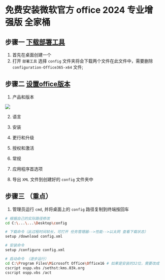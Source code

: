 # 免费安装微软官方 office 2024 专业增强版 全家桶

## 步骤一 [下载部署工具](https://www.microsoft.com/en-us/download/details.aspx?id=49117)

1. 首先在桌面创建一个 
2. 打开 `部署工具` 选择 `config` 文件夹将会下载两个文件在此文件中，需要删除 `configuration-Office365-x64` 文件;

## 步骤二 [设置office版本](https://config.office.com/deploymentsettings)

1. 产品和版本
<img src="https://github.com/Skyler-May/FreeParty1.png" />

2. 语言

3. 安装

4. 更行和升级

5. 授权和激活

6. 常规

7. 应用程序首选项

8. 导出 `XML`  文件到创建好的 `config` 文件夹中

## 步骤三 （重点）

1. 管理员运行 `cmd`, 并将桌面上的 `config` 路径复制到终端按回车

```bash
# 根据自己的实际路径修改
cd C:\...\...\Desktop\config 

# 下载命令（此过程时间较长，可打开 任务管理器-->性能-->以太网 查看下载状态）
setup /download config.xml

# 安装命令
setup /configure config.xml

# 启动命令 （逐步运行）
cd C:\Program Files\Microsoft Office\Office16 # 如果是安装的32位，需要改成 cd C:\Program Files (x86)\Microsoft Office\Office16
cscript ospp.vbs /sethst:kms.03k.org 
cscript ospp.vbs /act

```
